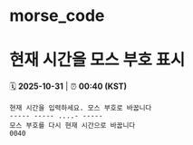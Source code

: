 # morse_code
# 현재 시간을 모스 부호 표시
<!-- MORSE_TIME_START -->
🗓️ **2025-10-31** | ⏰ **00:40 (KST)**

```
현재 시간을 입력하세요. 모스 부호로 바꿉니다
----- ----- ....- -----
모스 부호를 다시 현재 시간으로 바꿉니다
0040
```
<!-- MORSE_TIME_END -->
